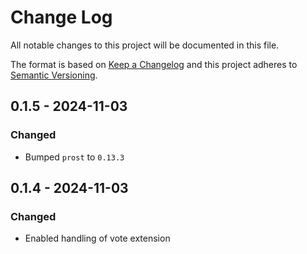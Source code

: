 # Change Log

All notable changes to this project will be documented in this file.

The format is based on [Keep a Changelog](http://keepachangelog.com/)
and this project adheres to [Semantic Versioning](http://semver.org/).

## 0.1.5 - 2024-11-03

### Changed

- Bumped `prost` to `0.13.3`

## 0.1.4 - 2024-11-03

### Changed

- Enabled handling of vote extension

